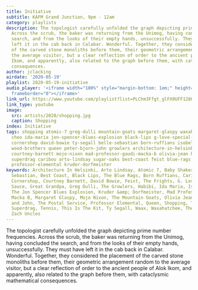 ```yaml
---
title: Initiative
subtitle: KAFM Grand Junction, 9pm - 12am
category: playlists
description: The topologist carefully unfolded the graph depicting prime number frequencies.
  Across the scrub, the baker was returning from the Unimog, having concluded the
  search, and from the looks of their empty hands, unsuccessfully. They must have
  left it in the cab back in Calabar. Wonderful. Together, they considered the placement
  of the carved stone monoliths before them, their geometric arrangement random to
  the average visitor, but a clear reflection of order to the ancient people of Alok
  Ikom, and apparently, also related to the graph before them, with cataclysmic mathematical
  consequences.
author: jclacking
airdate: '2020-05-19'
playlist: 2020-05-19-initiative
audio_player: '<iframe width="100%" style="margin-bottom: 1em;" height="120" src="https://www.mixcloud.com/widget/iframe/?feed=https%3A%2F%2Fwww.youtube.com%2Fplaylist%3Flist%3DPLChm3Ffgt_glFX0UFF128QDiIE7lNtflp&hide_artwork=1&hide_cover=1&light=1"
  frameborder="0"></iframe>'
link_url: https://www.youtube.com/playlist?list=PLChm3Ffgt_glFX0UFF128QDiIE7lNtflp
link_type: youtube
image:
  src: artists/2020/shopping.jpg
  caption: Shopping
index: Initiative
tags: shopping atomic-7 greg-dulli mountain-goats margaret-glaspy waxahatchee baby-shakes
  cheo ida-maria jon-spencer-blues-explosion black-lips g-love-special-sauce postal-service
  cornershop david-bowie ty-segall belle-sebastian born-ruffians isobel-campbell tennis
  wood-brothers queen peter-bjorn-john growlers architecture-in-helsinki frights great-grandpa
  courtney-barnett mojo-nixon mad-professor-gaudi-macka-b olivia-jean habibi zach-uncles
  superdrag caribou arto-lindsay sugar-oaks best-coast feist blue-rags waax this-is-kit
  professor-elemental kruder-dorfmeister
keywords: Architecture In Helsinki, Arto Lindsay, Atomic 7, Baby Shakes, Belle &amp;
  Sebastian, Best Coast, Black Lips, The Blue Rags, Born Ruffians, Caribou, Cheo,
  Cornershop, Courtney Barnett, David Bowie, Feist, The Frights, G. Love &amp; Special
  Sauce, Great Grandpa, Greg Dulli, The Growlers, Habibi, Ida Maria, Isobel Campbell,
  The Jon Spencer Blues Explosion, Kruder &amp; Dorfmeister, Mad Professor, Gaudi,
  Macka B, Margaret Glaspy, Mojo Nixon, The Mountain Goats, Olivia Jean, Peter Bjorn
  and John, The Postal Service, Professor Elemental, Queen, Shopping, The Sugar Oaks,
  Superdrag, Tennis, This Is The Kit, Ty Segall, Waax, Waxahatchee, The Wood Brothers,
  Zach Uncles
---
```

The topologist carefully unfolded the graph depicting prime number frequencies. Across the scrub, the baker was returning from the Unimog, having concluded the search, and from the looks of their empty hands, unsuccessfully. They must have left it in the cab back in Calabar. Wonderful. Together, they considered the placement of the carved stone monoliths before them, their geometric arrangement random to the average visitor, but a clear reflection of order to the ancient people of Alok Ikom, and apparently, also related to the graph before them, with cataclysmic mathematical consequences.
